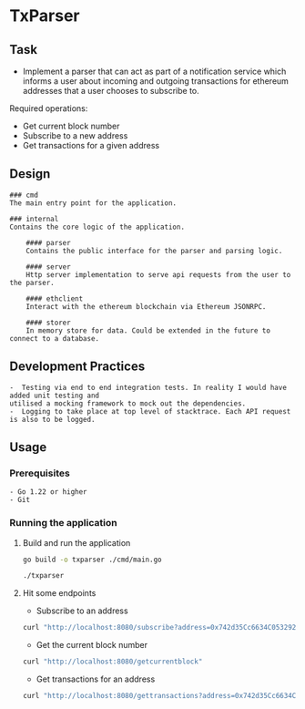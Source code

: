 # TxParser

## Task
- Implement a parser that can act as part of a notification service
which informs a user about incoming and outgoing transactions for 
ethereum addresses that a user chooses to subscribe to.

Required operations:
- Get current block number
- Subscribe to a new address
- Get transactions for a given address

## Design 

    ### cmd
    The main entry point for the application.

    ### internal
    Contains the core logic of the application.

        #### parser
        Contains the public interface for the parser and parsing logic.

        #### server
        Http server implementation to serve api requests from the user to the parser. 

        #### ethclient
        Interact with the ethereum blockchain via Ethereum JSONRPC. 

        #### storer
        In memory store for data. Could be extended in the future to connect to a database.

## Development Practices
    -  Testing via end to end integration tests. In reality I would have added unit testing and
    utilised a mocking framework to mock out the dependencies.
    -  Logging to take place at top level of stacktrace. Each API request is also to be logged. 

## Usage

### Prerequisites
    - Go 1.22 or higher
    - Git

### Running the application

1. Build and run the application
    ```bash
    go build -o txparser ./cmd/main.go

    ./txparser
    ```

2. Hit some endpoints

    - Subscribe to an address
    ```bash
    curl "http://localhost:8080/subscribe?address=0x742d35Cc6634C0532925a3b844Bc454e4438f44e"
    ``` 

    - Get the current block number
    ```bash
    curl "http://localhost:8080/getcurrentblock"
    ```

    - Get transactions for an address
    ```bash
    curl "http://localhost:8080/gettransactions?address=0x742d35Cc6634C0532925a3b844Bc454e4438f44e"
    ``` 
